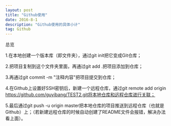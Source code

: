 ```yaml
---
layout: post
title: "Github使用"
date: 2016-8-1
description: "Github使用的具体小计"
tag: Github
---
```

总览

1.在本地创建一个版本库（即文件夹），通过git init把它变成Git仓库；

2.把项目复制到这个文件夹里面，再通过git add .把项目添加到仓库；

3.再通过git commit -m "注释内容"把项目提交到仓库；

4.在Github上设置好SSH密钥后，新建一个远程仓库，通过git remote add origin https://github.com/guyibang/TEST2.git将本地仓库和远程仓库进行关联；

5.最后通过git push -u origin master把本地仓库的项目推送到远程仓库（也就是Github）上；（若新建远程仓库的时候自动创建了README文件会报错，解决办法看上面）。
